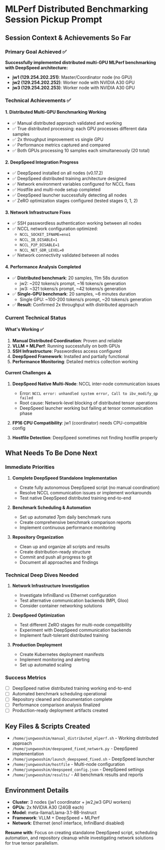 # MLPerf Distributed Benchmarking Session Pickup Prompt

## Session Context & Achievements So Far

### Primary Goal Achieved ✅
**Successfully implemented distributed multi-GPU MLPerf benchmarking with DeepSpeed architecture:**
- **jw1 (129.254.202.251)**: Master/Coordinator node (no GPU)
- **jw2 (129.254.202.252)**: Worker node with NVIDIA A30 GPU  
- **jw3 (129.254.202.253)**: Worker node with NVIDIA A30 GPU

### Technical Achievements ✅

#### 1. Distributed Multi-GPU Benchmarking Working
- ✅ Manual distributed approach validated and working
- ✅ True distributed processing: each GPU processes different data samples
- ✅ 2x throughput improvement vs single GPU
- ✅ Performance metrics captured and compared
- ✅ Both GPUs processing 10 samples each simultaneously (20 total)

#### 2. DeepSpeed Integration Progress
- ✅ DeepSpeed installed on all nodes (v0.17.2)
- ✅ DeepSpeed distributed training architecture designed
- ✅ Network environment variables configured for NCCL fixes
- ✅ Hostfile and multi-node setup completed
- ✅ DeepSpeed launcher successfully detecting all nodes
- ✅ ZeRO optimization stages configured (tested stages 0, 1, 2)

#### 3. Network Infrastructure Fixes
- ✅ SSH passwordless authentication working between all nodes
- ✅ NCCL network configuration optimized:
  - `NCCL_SOCKET_IFNAME=eno1`
  - `NCCL_IB_DISABLE=1` 
  - `NCCL_P2P_DISABLE=1`
  - `NCCL_NET_GDR_LEVEL=0`
- ✅ Network connectivity validated between all nodes

#### 4. Performance Analysis Completed
- ✅ **Distributed benchmark**: 20 samples, 11m 58s duration
  - jw2: ~202 tokens/s prompt, ~16 tokens/s generation
  - jw3: ~321 tokens/s prompt, ~42 tokens/s generation
- ✅ **Single-GPU benchmark**: 20 samples, ~6 minutes duration
  - Single GPU: ~100-200 tokens/s prompt, ~20 tokens/s generation
- ✅ **Result**: Confirmed 2x throughput with distributed approach

### Current Technical Status

#### What's Working ✅
1. **Manual Distributed Coordination**: Proven and reliable
2. **VLLM + MLPerf**: Running successfully on both GPUs
3. **SSH Infrastructure**: Passwordless access configured
4. **DeepSpeed Framework**: Installed and partially functional
5. **Performance Monitoring**: Detailed metrics collection working

#### Current Challenges ⚠️
1. **DeepSpeed Native Multi-Node**: NCCL inter-node communication issues
   - Error: `NCCL error: unhandled system error, Call to ibv_modify_qp failed`
   - Root cause: Network-level blocking of distributed tensor operations
   - DeepSpeed launcher working but failing at tensor communication phase

2. **FP16 CPU Compatibility**: jw1 (coordinator) needs CPU-compatible config
3. **Hostfile Detection**: DeepSpeed sometimes not finding hostfile properly

## What Needs To Be Done Next

### Immediate Priorities
1. **Complete DeepSpeed Standalone Implementation**
   - Create fully autonomous DeepSpeed script (no manual coordination)
   - Resolve NCCL communication issues or implement workarounds
   - Test native DeepSpeed distributed training end-to-end

2. **Benchmark Scheduling & Automation**
   - Set up automated 7pm daily benchmark runs
   - Create comprehensive benchmark comparison reports
   - Implement continuous performance monitoring

3. **Repository Organization**
   - Clean up and organize all scripts and results
   - Create distribution-ready structure
   - Commit and push all progress to git
   - Document all approaches and findings

### Technical Deep Dives Needed
1. **Network Infrastructure Investigation**
   - Investigate InfiniBand vs Ethernet configuration
   - Test alternative communication backends (MPI, Gloo)
   - Consider container networking solutions

2. **DeepSpeed Optimization**
   - Test different ZeRO stages for multi-node compatibility
   - Experiment with DeepSpeed communication backends
   - Implement fault-tolerant distributed training

3. **Production Deployment**
   - Create Kubernetes deployment manifests
   - Implement monitoring and alerting
   - Set up automated scaling

### Success Metrics
- [ ] DeepSpeed native distributed training working end-to-end
- [ ] Automated benchmark scheduling operational
- [ ] Repository cleaned and documentation complete
- [ ] Performance comparison analysis finalized
- [ ] Production-ready deployment artifacts created

## Key Files & Scripts Created
- `/home/jungwooshim/manual_distributed_mlperf.sh` - Working distributed approach
- `/home/jungwooshim/deepspeed_fixed_network.py` - DeepSpeed implementation
- `/home/jungwooshim/launch_deepspeed_fixed.sh` - DeepSpeed launcher
- `/home/jungwooshim/hostfile` - Multi-node configuration
- `/home/jungwooshim/deepspeed_config.json` - DeepSpeed settings
- `/home/jungwooshim/results/` - All benchmark results and reports

## Environment Details
- **Cluster**: 3 nodes (jw1 coordinator + jw2,jw3 GPU workers)
- **GPUs**: 2x NVIDIA A30 (24GB each)
- **Model**: meta-llama/Llama-3.1-8B-Instruct
- **Framework**: VLLM + DeepSpeed + MLPerf
- **Network**: Ethernet (eno1 interface, InfiniBand disabled)

**Resume with**: Focus on creating standalone DeepSpeed script, scheduling automation, and repository cleanup while investigating network solutions for true tensor parallelism.